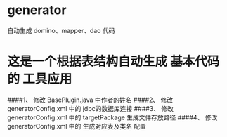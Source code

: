# generator
自动生成 domino、mapper、dao 代码

# 这是一个根据表结构自动生成 基本代码的 工具应用
####1、 修改 BasePlugin.java 中作者的姓名
####2、 修改  generatorConfig.xml 中的 jdbc的数据库连接 
####3、 修改 generatorConfig.xml 中的 targetPackage 生成文件存放路径
####4、 修改 generatorConfig.xml 中的 生成对应表及类名 配置